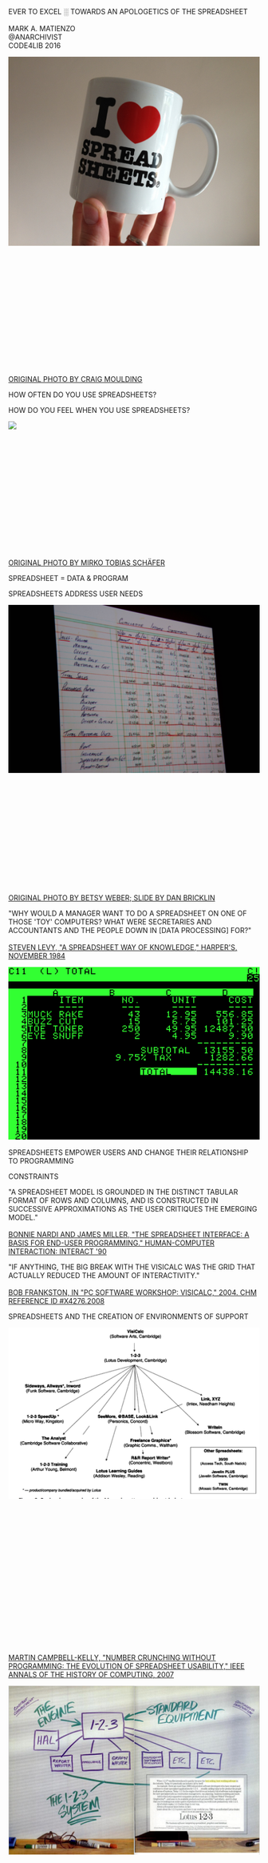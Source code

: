 EVER TO EXCEL <span class="blink">&#x2591;</span> TOWARDS AN APOLOGETICS OF THE SPREADSHEET<br/><br/>MARK A. MATIENZO<br/>@ANARCHIVIST<br/>CODE4LIB 2016

![](spreadsheet-mug.jpg) <br/><br/><br/><br/><br/><br/><br/><br/><br/><br/><br/><br/><br/><br/><br/><br/>[ORIGINAL PHOTO BY CRAIG MOULDING](http://www.flickr.com/photos/craigmoulding/8399214678/)

HOW OFTEN DO YOU USE SPREADSHEETS?

HOW DO YOU FEEL WHEN YOU USE SPREADSHEETS?

![](antique-spreadsheet.jpg) <br/><br/><br/><br/><br/><br/><br/><br/><br/><br/><br/><br/><br/><br/><br/><br/>[ORIGINAL PHOTO BY MIRKO TOBIAS SCHÄFER](https://www.flickr.com/photos/gastev/3794926057)

SPREADSHEET <span class="blink">=</span> DATA&nbsp;<span class="blink">&</span>&nbsp;PROGRAM

SPREADSHEETS ADDRESS USER NEEDS

![](hand-spreadsheet.jpg) <br/><br/><br/><br/><br/><br/><br/><br/><br/><br/><br/><br/><br/><br/><br/>[ORIGINAL PHOTO BY BETSY WEBER; SLIDE BY DAN BRICKLIN](https://www.flickr.com/photos/gastev/3794926057)

"WHY WOULD A MANAGER WANT TO DO A SPREADSHEET ON ONE OF THOSE 'TOY' COMPUTERS? WHAT WERE SECRETARIES AND ACCOUNTANTS AND THE PEOPLE DOWN IN [DATA PROCESSING] FOR?"<br/><br/>[STEVEN LEVY, "A SPREADSHEET WAY OF KNOWLEDGE," HARPER'S, NOVEMBER 1984](https://backchannel.com/a-spreadsheet-way-of-knowledge-8de60af7146e)

![](Visicalc.png)

SPREADSHEETS EMPOWER USERS AND <span class="blink">CHANGE</span> THEIR RELATIONSHIP TO&nbsp;PROGRAMMING

<span class="blink">CONSTRAINTS</span>

"A SPREADSHEET MODEL IS GROUNDED IN THE DISTINCT TABULAR FORMAT OF ROWS AND COLUMNS, AND IS CONSTRUCTED IN SUCCESSIVE APPROXIMATIONS AS THE USER CRITIQUES THE EMERGING MODEL."<br/><br/>[BONNIE NARDI AND JAMES MILLER, "THE SPREADSHEET INTERFACE: A BASIS FOR END-USER PROGRAMMING." HUMAN-COMPUTER INTERACTION: INTERACT '90](http://www.miramontes.com/writing/spreadsheet-eup/)

"IF ANYTHING, THE BIG BREAK WITH THE VISICALC WAS THE GRID THAT ACTUALLY REDUCED THE AMOUNT OF INTERACTIVITY."<br/><br/>[BOB FRANKSTON, IN "PC SOFTWARE WORKSHOP: VISICALC," 2004. CHM REFERENCE ID #X4276.2008](http://www.computerhistory.org/collections/catalog/102658146)

SPREADSHEETS AND THE CREATION OF ENVIRONMENTS OF SUPPORT

![](massachusetts-spreadsheet-industry.png) <br/><br/><br/><br/><br/><br/><br/><br/><br/><br/><br/><br/><br/><br/><br/><br/><br/><br/><br/> [MARTIN CAMPBELL-KELLY, "NUMBER CRUNCHING WITHOUT PROGRAMMING: THE EVOLUTION OF SPREADSHEET USABILITY," IEEE ANNALS OF THE HISTORY OF COMPUTING, 2007](http://dx.doi.org/10.1109/MAHC.2007.43)

![](lotus.png)  <br/><br/><br/><br/><br/><br/><br/><br/><br/><br/><br/><br/><br/><br/><br/> [PC MAGAZINE, OCTOBER 28, 1986 (8-9), QUOTED IN CAMPBELL-KELLY](https://books.google.com/books?id=MK_-L8Mr1u4C&lpg=PA9&dq=%22best%20selling%20best%20working%20software%22&pg=PA8#v=onepage&q=%22best%20selling%20best%20working%20software%22&f=false)

SPREADSHEETS AND CO&#8209;DEVELOPMENT: BRIDGING DOMAIN KNOWLEDGE

HOW DO WE GET THERE<span class="blink">?</span>

&#xE080; THANKS! &#xE010; <br/><br/>@ANARCHIVIST<BR/>MATIENZO.ORG<br/>bit.ly/c4l16&#8209;sheets